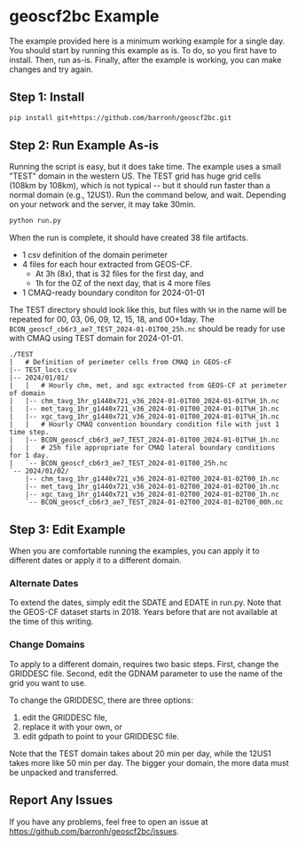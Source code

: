 geoscf2bc Example
==================

The example provided here is a minimum working example for a single day. You should start by running this example as is. To do, so you first have to install. Then, run as-is. Finally, after the example is working, you can make changes and try again.

Step 1: Install
---------------

```bash
pip install git+https://github.com/barronh/geoscf2bc.git
```

Step 2: Run Example As-is
-------------------------

Running the script is easy, but it does take time. The example uses a small "TEST" domain in the western US. The TEST grid has huge grid cells (108km by 108km), which is not typical -- but  it should run faster than a normal domain (e.g., 12US1). Run the command below, and wait. Depending on your network and the server, it may take 30min.

```bash
python run.py
```

When the run is complete, it should have created 38 file artifacts.
* 1 csv definition of the domain perimeter
* 4 files for each hour extracted from GEOS-CF.
  * At 3h (8x), that is 32 files for the first day, and
  * 1h for the 0Z of the next day, that is 4 more files
* 1 CMAQ-ready boundary conditon for 2024-01-01

The TEST directory should look like this, but files with `%H` in the name will be repeated for 00, 03, 06, 09, 12, 15, 18, and 00+1day. The `BCON_geoscf_cb6r3_ae7_TEST_2024-01-01T00_25h.nc` should be ready for use with CMAQ using TEST domain for 2024-01-01.

```
./TEST
|   # Definition of perimeter cells from CMAQ in GEOS-cF
|-- TEST_locs.csv
|-- 2024/01/01/
|   |   # Hourly chm, met, and xgc extracted from GEOS-CF at perimeter of domain
|   |-- chm_tavg_1hr_g1440x721_v36_2024-01-01T00_2024-01-01T%H_1h.nc
|   |-- met_tavg_1hr_g1440x721_v36_2024-01-01T00_2024-01-01T%H_1h.nc
|   |-- xgc_tavg_1hr_g1440x721_v36_2024-01-01T00_2024-01-01T%H_1h.nc
|   |   # Hourly CMAQ convention boundary condition file with just 1 time step.
|   |-- BCON_geoscf_cb6r3_ae7_TEST_2024-01-01T00_2024-01-01T%H_1h.nc
|   |   # 25h file appropriate for CMAQ lateral boundary conditions for 1 day.
|   `-- BCON_geoscf_cb6r3_ae7_TEST_2024-01-01T00_25h.nc
`-- 2024/01/02/
    |-- chm_tavg_1hr_g1440x721_v36_2024-01-02T00_2024-01-02T00_1h.nc
    |-- met_tavg_1hr_g1440x721_v36_2024-01-02T00_2024-01-02T00_1h.nc
    |-- xgc_tavg_1hr_g1440x721_v36_2024-01-02T00_2024-01-02T00_1h.nc
    `-- BCON_geoscf_cb6r3_ae7_TEST_2024-01-02T00_2024-01-02T00_00h.nc
```


Step 3: Edit Example
--------------------

When you are comfortable running the examples, you can apply it to different dates or apply it to a different domain.

### Alternate Dates

To extend the dates, simply edit the SDATE and EDATE in run.py. Note that the GEOS-CF dataset starts in 2018. Years before that are not available at the time of this writing.

### Change Domains

To apply to a different domain, requires two basic steps. First, change the GRIDDESC file. Second, edit the GDNAM parameter to use the name of the grid you want to use.

To change the GRIDDESC, there are three options:
  1. edit the GRIDDESC file,
  2. replace it with your own, or
  3. edit gdpath to point to your GRIDDESC file.

Note that the TEST domain takes about 20 min per day, while the 12US1 takes more like 50 min per day. The bigger your domain, the more data must be unpacked and transferred.

Report Any Issues
-----------------

If you have any problems, feel free to open an issue at https://github.com/barronh/geoscf2bc/issues. 
